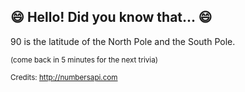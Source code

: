 ## :smile: Hello! Did you know that... :smile:
90 is the latitude of the North Pole and the South Pole.

<sup>(come back in 5 minutes for the next trivia)</sup>


<sup>Credits: http://numbersapi.com</sup>
